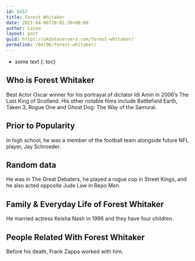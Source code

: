 ```yaml
---
id: 5457
title: Forest Whitaker
date: 2021-04-06T20:01:30+00:00
author: Laima
layout: post
guid: https://ukdataservers.com/forest-whitaker/
permalink: /04/06/forest-whitaker/
---
```


* some text
{: toc}


## Who is Forest Whitaker
                  
                  
                  
Best Actor Oscar winner for his portrayal of dictator Idi Amin in 2006&#8217;s The Last King of Scotland. His other notable films include Battlefield Earth, Taken 3, Rogue One and Ghost Dog: The Way of the Samurai.
                  
              
            
              
            
                
                
                
## Prior to Popularity
                  
                  
                  
In high school, he was a member of the football team alongside future NFL player, Jay Schroeder.
                  
              
            
              
            
                
                
                
## Random data
                  
                  
                  
He was in The Great Debaters, he played a rogue cop in Street Kings, and he also acted opposite Jude Law in Repo Men.
                  
              
            
              
            
                
                
                
## Family & Everyday Life of Forest Whitaker
                  
                  
                  
He married actress Keisha Nash in 1996 and they have four children.
                  
              
            
              
            
                
                
                
## People Related With Forest Whitaker
                  
                  
                  
Before his death, Frank Zappa worked with him.
                  
              
            
              
            
                
              
            
              
              
            
            
              
            
          
          
          